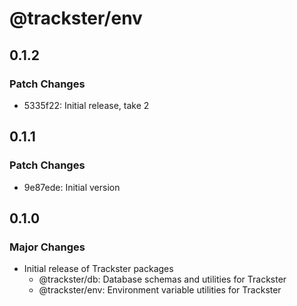 # @trackster/env

## 0.1.2

### Patch Changes

- 5335f22: Initial release, take 2

## 0.1.1

### Patch Changes

- 9e87ede: Initial version

## 0.1.0

### Major Changes

- Initial release of Trackster packages
  - @trackster/db: Database schemas and utilities for Trackster
  - @trackster/env: Environment variable utilities for Trackster
